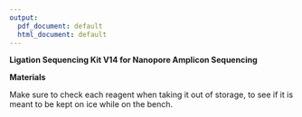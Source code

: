 ```yaml
---
output:
  pdf_document: default
  html_document: default
---
```

**Ligation Sequencing Kit V14 for Nanopore Amplicon Sequencing**

**Materials**

Make sure to check each reagent when taking it out of storage, to see if it is meant to be kept on ice while on the bench.
